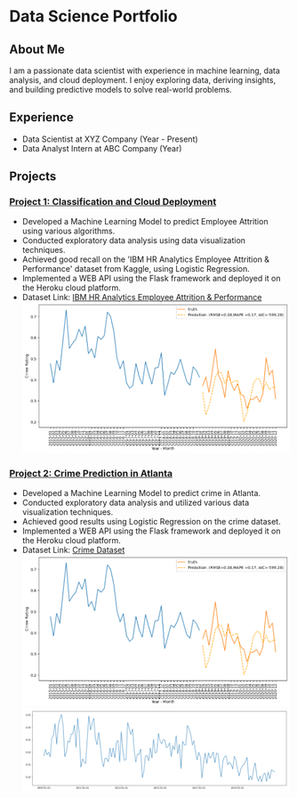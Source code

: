 # Data Science Portfolio

## About Me
I am a passionate data scientist with experience in machine learning, data analysis, and cloud deployment. I enjoy exploring data, deriving insights, and building predictive models to solve real-world problems.

## Experience
- Data Scientist at XYZ Company (Year - Present)
- Data Analyst Intern at ABC Company (Year)

## Projects

### [Project 1: Classification and Cloud Deployment](https://github.com/karan2909/Churn_deployment_heroku)
- Developed a Machine Learning Model to predict Employee Attrition using various algorithms.
- Conducted exploratory data analysis using data visualization techniques.
- Achieved good recall on the 'IBM HR Analytics Employee Attrition & Performance' dataset from Kaggle, using Logistic Regression.
- Implemented a WEB API using the Flask framework and deployed it on the Heroku cloud platform.
- Dataset Link: [IBM HR Analytics Employee Attrition & Performance](link_to_dataset)
![Predicted Score Cluster](/images/Predicted_Score_Cluster_10.png)

### [Project 2: Crime Prediction in Atlanta](https://github.com/karan2909/Churn_deployment_heroku)
- Developed a Machine Learning Model to predict crime in Atlanta.
- Conducted exploratory data analysis and utilized various data visualization techniques.
- Achieved good results using Logistic Regression on the crime dataset.
- Implemented a WEB API using the Flask framework and deployed it on the Heroku cloud platform.
- Dataset Link: [Crime Dataset](link_to_dataset)
![Predicted Score Cluster](/images/Predicted_Score_Cluster_10.png)
![Risk Score Cluster](/images/Risk_Score_Cluster_29.png)
